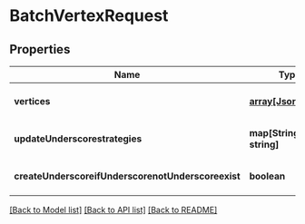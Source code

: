# BatchVertexRequest

## Properties
Name | Type | Description | Notes
------------ | ------------- | ------------- | -------------
**vertices** | [**array[JsonVertex]**](JsonVertex.md) |  | [optional] [default to null]
**updateUnderscorestrategies** | **map[String, string]** |  | [optional] [default to null]
**createUnderscoreifUnderscorenotUnderscoreexist** | **boolean** |  | [optional] [default to null]

[[Back to Model list]](../README.md#documentation-for-models) [[Back to API list]](../README.md#documentation-for-api-endpoints) [[Back to README]](../README.md)


